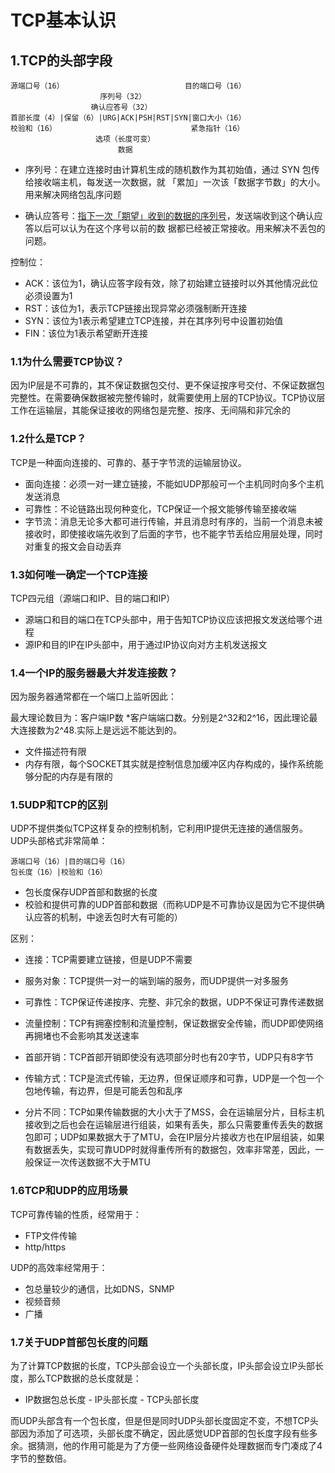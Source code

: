 # TCP基本认识

## 1.TCP的头部字段

```
源端口号（16）                           目的端口号（16）
                    序列号（32）
                  确认应答号（32）
首部长度（4）|保留（6）|URG|ACK|PSH|RST|SYN|窗口大小（16）
校验和（16）                              紧急指针（16）
                   选项（长度可变）
                        数据
```

- 序列号：在建⽴连接时由计算机⽣成的随机数作为其初始值，通过 SYN 包传给接收端主机，每发送⼀次数据，就 「累加」⼀次该「数据字节数」的⼤⼩。⽤来解决⽹络包乱序问题

- 确认应答号：<u>指下⼀次「期望」收到的数据的序列号</u>，发送端收到这个确认应答以后可以认为在这个序号以前的数 据都已经被正常接收。⽤来解决不丢包的问题。

控制位：

- ACK：该位为1，确认应答字段有效，除了初始建立链接时以外其他情况此位必须设置为1
- RST：该位为1，表示TCP链接出现异常必须强制断开连接
- SYN：该位为1表示希望建立TCP连接，并在其序列号中设置初始值
- FIN：该位为1表示希望断开连接

### 1.1为什么需要TCP协议？

因为IP层是不可靠的，其不保证数据包交付、更不保证按序号交付、不保证数据包完整性。在需要确保数据被完整传输时，就需要使用上层的TCP协议。TCP协议层工作在运输层，其能保证接收的网络包是完整、按序、无间隔和非冗余的

### 1.2什么是TCP？

TCP是一种面向连接的、可靠的、基于字节流的运输层协议。

- 面向连接：必须一对一建立链接，不能如UDP那般可一个主机同时向多个主机发送消息
- 可靠性：不论链路出现何种变化，TCP保证一个报文能够传输至接收端
- 字节流：消息无论多大都可进行传输，并且消息时有序的，当前一个消息未被接收时，即使接收端先收到了后面的字节，也不能字节丢给应用层处理，同时对重复的报文会自动丢弃

### 1.3如何唯一确定一个TCP连接

TCP四元组（源端口和IP、目的端口和IP）

- 源端口和目的端口在TCP头部中，用于告知TCP协议应该把报文发送给哪个进程
- 源IP和目的IP在IP头部中，用于通过IP协议向对方主机发送报文

### 1.4一个IP的服务器最大并发连接数？

因为服务器通常都在一个端口上监听因此：

最大理论数目为：客户端IP数 *客户端端口数。分别是2^32和2^16，因此理论最大连接数为2^48.实际上是远远不能达到的。

- 文件描述符有限
- 内存有限，每个SOCKET其实就是控制信息加缓冲区内存构成的，操作系统能够分配的内存是有限的

### 1.5UDP和TCP的区别

UDP不提供类似TCP这样复杂的控制机制，它利用IP提供无连接的通信服务。UDP头部格式非常简单：

```
源端口号（16）|目的端口号（16）
包长度（16）|校验和（16）
```

- 包长度保存UDP首部和数据的长度
- 校验和提供可靠的UDP首部和数据（而称UDP是不可靠协议是因为它不提供确认应答的机制，中途丢包时大有可能的）

区别：

- 连接：TCP需要建立链接，但是UDP不需要
- 服务对象：TCP提供一对一的端到端的服务，而UDP提供一对多服务
- 可靠性：TCP保证传递按序、完整、非冗余的数据，UDP不保证可靠传递数据
- 流量控制：TCP有拥塞控制和流量控制，保证数据安全传输，而UDP即使网络再拥堵也不会影响其发送速率

- 首部开销：TCP首部开销即使没有选项部分时也有20字节，UDP只有8字节
- 传输方式：TCP是流式传输，无边界，但保证顺序和可靠，UDP是一个包一个包地传输，有边界，但是可能丢包和乱序
- 分片不同：TCP如果传输数据的大小大于了MSS，会在运输层分片，目标主机接收到之后也会在运输层进行组装，如果有丢失，那么只需要重传丢失的数据包即可；UDP如果数据大于了MTU，会在IP层分片接收方也在IP层组装，如果有数据丢失，实现可靠UDP时就得重传所有的数据包，效率非常差，因此，一般保证一次传送数据不大于MTU

### 1.6TCP和UDP的应用场景

TCP可靠传输的性质，经常用于：

- FTP文件传输
- http/https

UDP的高效率经常用于：

- 包总量较少的通信，比如DNS，SNMP
- 视频音频
- 广播

### 1.7关于UDP首部包长度的问题

为了计算TCP数据的长度，TCP头部会设立一个头部长度，IP头部会设立IP头部长度，那么TCP数据的总长度就是：

- IP数据包总长度 - IP头部长度 - TCP头部长度

而UDP头部含有一个包长度，但是但是同时UDP头部长度固定不变，不想TCP头部因为添加了可选项，头部长度不确定，因此感觉UDP首部的包长度字段有些多余。据猜测，他的作用可能是为了方便一些网络设备硬件处理数据而专门凑成了4字节的整数倍。